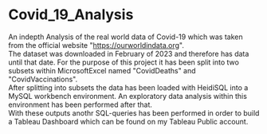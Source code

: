 # Covid_19_Analysis

An indepth Analysis of the real world data of Covid-19 which was taken from the official website "https://ourworldindata.org". <br>
The dataset was downloaded in February of 2023 and therefore has data until that date. For the purpose of this project it has been split into two subsets within MicrosoftExcel named "CovidDeaths" and "CovidVaccinations". <br>
After splitting into subsets the data has been loaded with HeidiSQL into a MySQL workbench environment. An exploratory data analysis within this environment has been performed after that. <br> 
With these outputs anothr SQL-queries has been performed in order to build a Tableau Dashboard which can be found on my Tableau Public account. 
